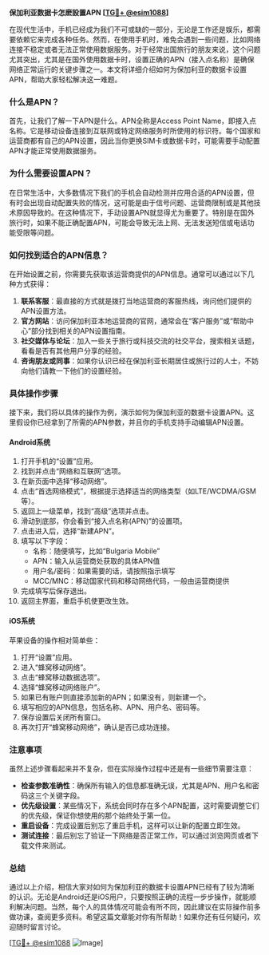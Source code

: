 **保加利亚数据卡怎麽設置APN [[TG💪+ @esim1088](https://t.me/s/esim1088)]**

在现代生活中，手机已经成为我们不可或缺的一部分，无论是工作还是娱乐，都需要依赖它来完成各种任务。然而，在使用手机时，难免会遇到一些问题，比如网络连接不稳定或者无法正常使用数据服务。对于经常出国旅行的朋友来说，这个问题尤其突出，尤其是在国外使用数据卡时，设置正确的APN（接入点名称）是确保网络正常运行的关键步骤之一。本文将详细介绍如何为保加利亚的数据卡设置APN，帮助大家轻松解决这一难题。

### 什么是APN？

首先，让我们了解一下APN是什么。APN全称是Access Point Name，即接入点名称。它是移动设备连接到互联网或特定网络服务时所使用的标识符。每个国家和运营商都有自己的APN设置，因此当你更换SIM卡或数据卡时，可能需要手动配置APN才能正常使用数据服务。

### 为什么需要设置APN？

在日常生活中，大多数情况下我们的手机会自动检测并应用合适的APN设置，但有时会出现自动配置失败的情况，这可能是由于信号问题、运营商限制或是其他技术原因导致的。在这种情况下，手动设置APN就显得尤为重要了。特别是在国外旅行时，如果不能正确配置APN，可能会导致无法上网、无法发送短信或电话功能受限等问题。

### 如何找到适合的APN信息？

在开始设置之前，你需要先获取该运营商提供的APN信息。通常可以通过以下几种方式获得：

1. **联系客服**：最直接的方式就是拨打当地运营商的客服热线，询问他们提供的APN设置方法。
2. **官方网站**：访问保加利亚本地运营商的官网，通常会在“客户服务”或“帮助中心”部分找到相关的APN设置指南。
3. **社交媒体与论坛**：加入一些关于旅行或科技交流的社交平台，搜索相关话题，看看是否有其他用户分享的经验。
4. **咨询朋友或同事**：如果你认识已经在保加利亚长期居住或旅行过的人士，不妨向他们请教一下他们的设置经验。

### 具体操作步骤

接下来，我们将以具体的操作为例，演示如何为保加利亚的数据卡设置APN。这里假设你已经拿到了所需的APN参数，并且你的手机支持手动编辑APN设置。

#### Android系统

1. 打开手机的“设置”应用。
2. 找到并点击“网络和互联网”选项。
3. 在新页面中选择“移动网络”。
4. 点击“首选网络模式”，根据提示选择适当的网络类型（如LTE/WCDMA/GSM等）。
5. 返回上一级菜单，找到“高级”选项并点击。
6. 滑动到底部，你会看到“接入点名称(APN)”的设置项。
7. 点击进入后，选择“新建APN”。
8. 填写以下字段：
   - 名称：随便填写，比如“Bulgaria Mobile”
   - APN：输入从运营商处获取的具体APN值
   - 用户名/密码：如果需要的话，请按照指示填写
   - MCC/MNC：移动国家代码和移动网络代码，一般由运营商提供
9. 完成填写后保存退出。
10. 返回主界面，重启手机使更改生效。

#### iOS系统

苹果设备的操作相对简单些：

1. 打开“设置”应用。
2. 进入“蜂窝移动网络”。
3. 点击“蜂窝移动数据选项”。
4. 选择“蜂窝移动网络账户”。
5. 如果已有账户则直接添加新的APN；如果没有，则新建一个。
6. 填写相应的APN信息，包括名称、APN、用户名、密码等。
7. 保存设置后关闭所有窗口。
8. 再次打开“蜂窝移动网络”，确认是否已成功连接。

### 注意事项

虽然上述步骤看起来并不复杂，但在实际操作过程中还是有一些细节需要注意：

- **检查参数准确性**：确保所有输入的信息都准确无误，尤其是APN、用户名和密码这三个关键字段。
- **优先级设置**：某些情况下，系统会同时存在多个APN配置，这时需要调整它们的优先级，保证你想使用的那个始终处于第一位。
- **重启设备**：完成设置后别忘了重启手机，这样可以让新的配置立即生效。
- **测试连接**：最后别忘了验证一下网络是否正常工作，可以通过浏览网页或者下载文件来测试。

### 总结

通过以上介绍，相信大家对如何为保加利亚的数据卡设置APN已经有了较为清晰的认识。无论是Android还是iOS用户，只要按照正确的流程一步步操作，就能顺利解决问题。当然，每个人的具体情况可能会有所不同，因此建议在实际操作前多做功课，查阅更多资料。希望这篇文章能对你有所帮助！如果你还有任何疑问，欢迎随时留言讨论。

[[TG💪+ @esim1088](https://t.me/s/esim1088) ![Image](https://i.postimg.cc/4NQfJmqS/Snipaste-2025-05-13-00-14-12.png)]